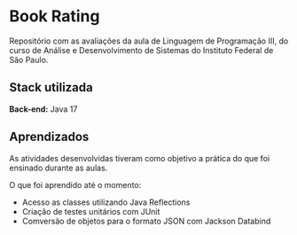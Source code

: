 
# Book Rating

Repositório com as avaliações da aula de Linguagem de Programação III, do curso de Análise e Desenvolvimento de Sistemas do Instituto Federal de São Paulo.

## Stack utilizada

**Back-end:**  Java 17

## Aprendizados

As atividades desenvolvidas tiveram como objetivo a prática do que foi ensinado durante as aulas.

O que foi aprendido até o momento:
- Acesso as classes utilizando Java Reflections
- Criação de testes unitários com JUnit
- Comversão de objetos para o formato JSON com Jackson Databind

